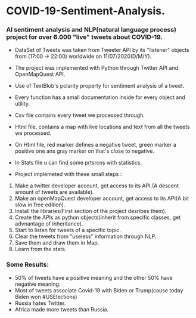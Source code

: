 # COVID-19-Sentiment-Analysis.

<h3>AI sentiment analysis and NLP(natural language process) project for over 6.000 "live" tweets about COVID-19.</h3>

* DataSet of Tweets was taken from Tweeter API by its "listener" objects from (17:00 -> 22:00) worldwide on 11/07/2020(D/M/Y).
* The project was implemented with Python through Twitter API and OpenMapQuest API. 
* Use of TextBlob's polarity property for sentiment analysis of a tweet.
* Every function has a small documentation inside for every object and utility.
* Csv file contains every tweet we processed through.
* Html file, contains a map with live locations and text from all the tweets we processed.
* On Html file, red marker defines a negative tweet, green marker a positive one ans gray marker on that's close to negative.
* In Stats file u can find some prtsrcns with statistics.

* Project implemeted with these small steps :
1) Make a twitter developer account, get access to its API.(A descent amount of tweets are available).
2) Make an openMapQuest developer account, get access to its API(A bit slow in free edition).
3) Install the libraries(First section of the project desribes them).
3) Create the APIs as python objects(inherit from specific classes, get advnantage of Inheritance).
4) Start to listen for tweets of a specific topic.
5) Clear the tweets from "useless" information through NLP.
5) Save them and draw them in Map.
6) Learn from the stats.

<h3>Some Results:</h3>

* 50% of tweets have a positive meaning and the other 50% have negative meaning.
* Most of tweets associate Covid-19 with Biden or Trump(cause today Biden won #USElections) 
* Russia hates Twitter.
* Africa made more tweets than Russia.

